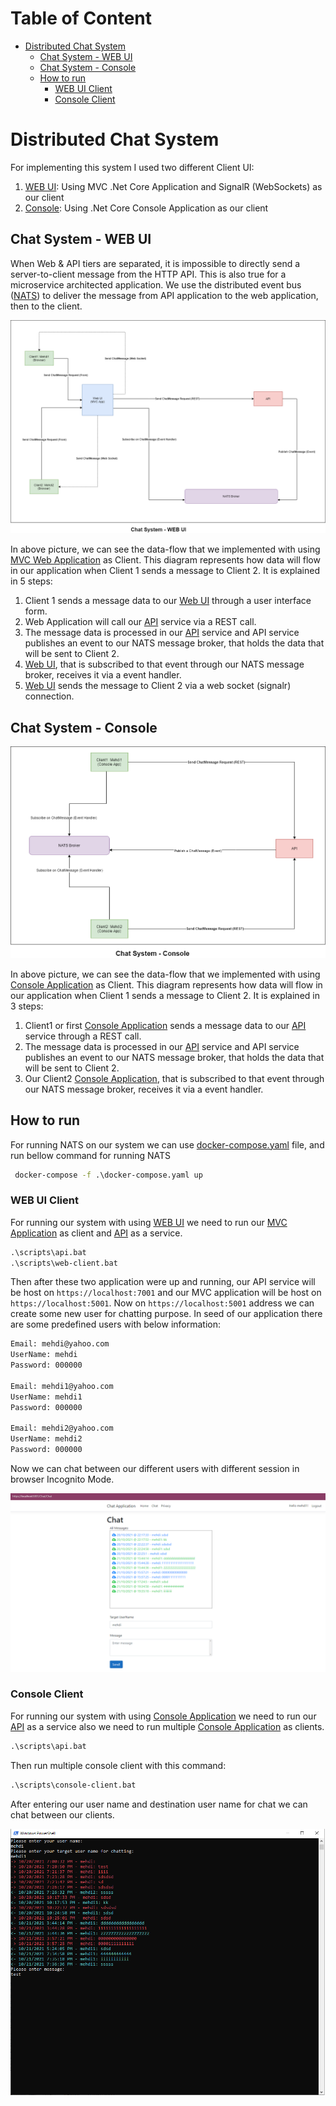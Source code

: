 # Table of Content
- [Distributed Chat System](#distributed-chat-system)
  - [Chat System - WEB UI](#chat-system---web-ui) 
  - [Chat System - Console](#chat-system---console)
  - [How to run](#how-to-run)
    - [WEB UI Client](#web-ui-client)
    - [Console Client](#console-client)

# Distributed Chat System

For implementing this system I used two different Client UI:
1) [WEB UI](#chat-system---web-ui): Using MVC .Net Core Application and SignalR (WebSockets) as our client
2) [Console](#chat-system---console): Using .Net Core Console Application as our client

## Chat System - WEB UI

When Web & API tiers are separated, it is impossible to directly send a server-to-client message from the HTTP API. This is also true for a microservice architected application. We use the distributed event bus ([NATS](https://nats.io/)) to deliver the message from API application to the web application, then to the client.

![](./assets/web.png)

In above picture, we can see the data-flow that we implemented with using [MVC Web Application](./src/Chat.Web) as Client. This diagram represents how data will flow in our application when Client 1 sends a message to Client 2. It is explained in 5 steps:

1) Client 1 sends a message data to our [Web UI](./src/Chat.Web) through a user interface form.
2) Web Application will call our [API](./src/Chat.API) service via a REST call.
3) The message data is processed in our [API](./src/Chat.API) service and API service publishes an event to our NATS message broker, that holds the data that will be sent to Client 2.
4) [Web UI](./src/Chat.Web), that is subscribed to that event through our NATS message broker, receives it via a event handler.
5) [Web UI](./src/Chat.Web) sends the message to Client 2 via a web socket (signalr) connection.


## Chat System - Console

![](./assets/console.png)

In above picture, we can see the data-flow that we implemented with using [Console Application](./src/Chat.Console) as Client. This diagram represents how data will flow in our application when Client 1 sends a message to Client 2. It is explained in 3 steps:

1) Client1 or first [Console Application](./src/Chat.Console) sends a message data to our [API](./src/Chat.API) service through a REST call.
2) The message data is processed in our [API](./src/Chat.API) service and API service publishes an event to our NATS message broker, that holds the data that will be sent to Client 2.
3) Our Client2 [Console Application](./src/Chat.Console), that is subscribed to that event through our NATS message broker, receives it via a event handler.


## How to run
For running NATS on our system we can use [docker-compose.yaml](./docker-compose.yaml) file, and run bellow command for running NATS

``` cmd
 docker-compose -f .\docker-compose.yaml up
```



### WEB UI Client
For running our system with using [WEB UI](#chat-system---web-ui) we need to run our [MVC Application](./src/Chat.Web) as client and [API](./src/Chat.API) as a service.

``` cmd
.\scripts\api.bat
.\scripts\web-client.bat
```

Then after these two application were up and running, our API service will be host on `https://localhost:7001` and our MVC application will be host on `https://localhost:5001`.
Now on `https://localhost:5001` address we can create some new user for chatting purpose. In seed of our application there are some predefined users with below information:

``` cmd
Email: mehdi@yahoo.com
UserName: mehdi
Password: 000000

Email: mehdi1@yahoo.com
UserName: mehdi1
Password: 000000

Email: mehdi2@yahoo.com
UserName: mehdi2
Password: 000000
```

Now we can chat between our different users with different session in browser Incognito Mode.

![](./assets/chat-web.png)

### Console Client

For running our system with using [Console Application](#chat-system---console) we need to run our [API](./src/Chat.API) as a service also we need to run multiple [Console Application](./src/Chat.Console) as clients.

``` cmd
.\scripts\api.bat
```
Then run multiple console client with this command:

``` cmd
.\scripts\console-client.bat
```
After entering our user name and destination user name for chat we can chat between our clients.

![](./assets/console-client.png)
